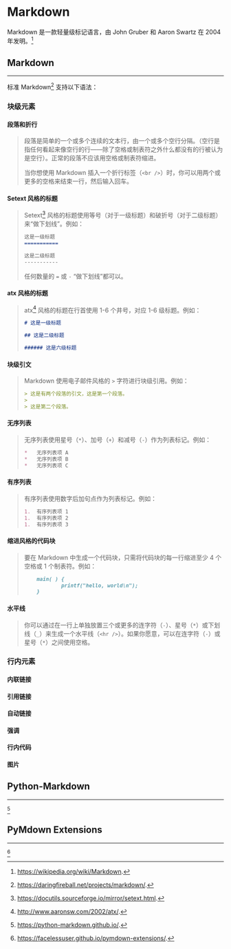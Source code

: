 # Markdown

Markdown 是一款轻量级标记语言，由 John Gruber 和 Aaron Swartz 在 2004 年发明。[^Markdown on Wikipedia]

## Markdown
---

标准 Markdown[^Markdown] 支持以下语法：

### 块级元素

#### 段落和折行

> 段落是简单的一个或多个连续的文本行，由一个或多个空行分隔。（空行是指任何看起来像空行的行——除了空格或制表符之外什么都没有的行被认为是空行）。正常的段落不应该用空格或制表符缩进。
>
> 当你想使用 Markdown 插入一个折行标签（`<br />`）时，你可以用两个或更多的空格来结束一行，然后输入回车。

#### Setext 风格的标题

> Setext[^Setext] 风格的标题使用等号（对于一级标题）和破折号（对于二级标题）来“做下划线”。例如：
>
> ``` md
> 这是一级标题
> ===========
>
> 这是二级标题
> -----------
> ```
>
> 任何数量的 `=` 或 `-` “做下划线”都可以。

#### atx 风格的标题

> atx[^atx] 风格的标题在行首使用 1-6 个井号，对应 1-6 级标题。例如：
>
> ``` md
> # 这是一级标题
>
> ## 这是二级标题
>
> ###### 这是六级标题
> ```

#### 块级引文

> Markdown 使用电子邮件风格的 `>` 字符进行块级引用。例如：
>
> ``` md
> > 这是有两个段落的引文，这是第一个段落。
> >
> > 这是第二个段落。
> ```

#### 无序列表

> 无序列表使用星号（`*`）、加号（`+`）和减号（`-`）作为列表标记。例如：
>
> ``` md
> *   无序列表项 A
> *   无序列表项 B
> *   无序列表项 C
> ```

#### 有序列表

> 有序列表使用数字后加句点作为列表标记。例如：
>
> ``` md
> 1.  有序列表项 1
> 1.  有序列表项 2
> 1.  有序列表项 3
> ```

#### 缩进风格的代码块

> 要在 Markdown 中生成一个代码块，只需将代码块的每一行缩进至少 4 个空格或 1 个制表符。例如：
>
> ``` md
>     main( ) {
>             printf("hello, world\n");
>     }
> ```

#### 水平线

> 你可以通过在一行上单独放置三个或更多的连字符（`-`）、星号（`*`）或下划线（`_`）来生成一个水平线（`<hr />`）。如果你愿意，可以在连字符（`-`）或星号（`*`）之间使用空格。

### 行内元素

#### 内联链接

#### 引用链接

#### 自动链接

#### 强调

#### 行内代码

#### 图片

## Python-Markdown
---

[^Python-Markdown]

## PyMdown Extensions
---

[^PyMdown Extensions]



[^Markdown on Wikipedia]: <https://wikipedia.org/wiki/Markdown>.
[^Markdown]: <https://daringfireball.net/projects/markdown/>.
[^Setext]: <https://docutils.sourceforge.io/mirror/setext.html>.
[^atx]: <http://www.aaronsw.com/2002/atx/>.
[^Python-Markdown]: <https://python-markdown.github.io/>.
[^PyMdown Extensions]: <https://facelessuser.github.io/pymdown-extensions/>.
